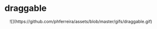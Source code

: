 # draggable

<div align="center">
  ![](https://github.com/phferreira/assets/blob/master/gifs/draggable.gif)
</div>
